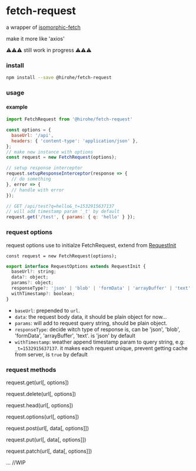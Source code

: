 fetch-request
=============

a wrapper of [isomorphic-fetch](https://github.com/matthew-andrews/isomorphic-fetch)

make it more like 'axios'

⚠️⚠️⚠️ still work in progress ⚠️⚠️⚠️

### install

```bash
npm install --save @hirohe/fetch-request
```

### usage

#### example
```js
import FetchRequest from '@hirohe/fetch-request'

const options = {
  baseUrl: '/api',
  headers: { 'content-type': 'application/json' },
};
// make new instance with options
const request = new FetchRequest(options);

// setup response interceptor
request.setupResponseInterceptor(response => {
  // do something
}, error => {
  // handle with error
});

// GET /api/test?q=hello&_t=1532915637137
// will add timestamp param '_t' by default
request.get('/test', { params: { q: 'hello' } });
```

### request options

request options use to initialze FetchRequest, extend from [RequestInit](https://fetch.spec.whatwg.org/#request-class)

`const request = new FetchRequest(options);`

```js
export interface RequestOptions extends RequestInit {
  baseUrl?: string;
  data?: object;
  params?: object;
  responseType?: 'json' | 'blob' | 'formData' | 'arrayBuffer' | 'text' | string;
  withTimestamp?: boolean;
}
```

- `baseUrl`: prepended to `url`.
- `data`: the request body data, it should be plain object for now...
- `params`: will add to request query string, should be plain object.
- `responseType`: decide witch type of response is, can be 'json', 'blob', 'formData', 'arrayBuffer', 'text'. is 'json' by default
- `withTimestamp`: weather append timestamp param to query string, e.g: `_t=1532915637137`. it makes each request unique, prevent getting cache from server, is `true` by default

### request methods

request.get(url\[, options\])

request.delete(url\[, options\])

request.head(url\[, options\])

request.options(url\[, options\])

request.post(url\[, data\[, options\]\])

request.put(url\[, data\[, options\]\])

request.patch(url\[, data\[, options\]\])


... //WIP
